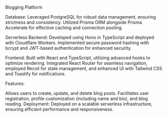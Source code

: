 Blogging Platform

Database: Leveraged PostgreSQL for robust data management, ensuring strictness and consistency. Utilized Prisma ORM alongside Prisma Accelerate for effective caching and connection pooling.

Serverless Backend: Developed using Hono in TypeScript and deployed with Cloudflare Workers. Implemented secure password hashing with bcrypt and JWT-based authentication for enhanced security.

Frontend: Built with React and TypeScript, utilizing advanced hooks to optimize rendering. Integrated React Router for seamless navigation, employed Recoil for state management, and enhanced UI with Tailwind CSS and Toastify for notifications.

Features:

Allows users to create, update, and delete blog posts.
Facilitates user registration, profile customization (including name and bio), and blog reading.
Deployment: Deployed on a scalable serverless infrastructure, ensuring efficient performance and responsiveness.
